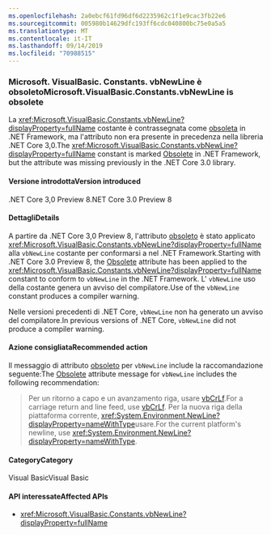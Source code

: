 ```yaml
---
ms.openlocfilehash: 2a0ebcf61fd96df6d2235962c1f1e9cac3fb22e6
ms.sourcegitcommit: 005980b14629dfc193ff6cdc040800bc75e0a5a5
ms.translationtype: MT
ms.contentlocale: it-IT
ms.lasthandoff: 09/14/2019
ms.locfileid: "70988515"
---
```

### <a name="microsoftvisualbasicconstantsvbnewline-is-obsolete"></a><span data-ttu-id="5d4e5-101">Microsoft. VisualBasic. Constants. vbNewLine è obsoleto</span><span class="sxs-lookup"><span data-stu-id="5d4e5-101">Microsoft.VisualBasic.Constants.vbNewLine is obsolete</span></span>

<span data-ttu-id="5d4e5-102">La <xref:Microsoft.VisualBasic.Constants.vbNewLine?displayProperty=fullName> costante è contrassegnata come [obsoleta](xref:System.ObsoleteAttribute) in .NET Framework, ma l'attributo non era presente in precedenza nella libreria .NET Core 3,0.</span><span class="sxs-lookup"><span data-stu-id="5d4e5-102">The <xref:Microsoft.VisualBasic.Constants.vbNewLine?displayProperty=fullName> constant is marked [Obsolete](xref:System.ObsoleteAttribute) in .NET Framework, but the attribute was missing previously in the .NET Core 3.0 library.</span></span>

#### <a name="version-introduced"></a><span data-ttu-id="5d4e5-103">Versione introdotta</span><span class="sxs-lookup"><span data-stu-id="5d4e5-103">Version introduced</span></span>

<span data-ttu-id="5d4e5-104">.NET Core 3,0 Preview 8</span><span class="sxs-lookup"><span data-stu-id="5d4e5-104">.NET Core 3.0 Preview 8</span></span>

#### <a name="details"></a><span data-ttu-id="5d4e5-105">Dettagli</span><span class="sxs-lookup"><span data-stu-id="5d4e5-105">Details</span></span>

<span data-ttu-id="5d4e5-106">A partire da .NET Core 3,0 Preview 8, l'attributo [obsoleto](xref:System.ObsoleteAttribute) è stato applicato <xref:Microsoft.VisualBasic.Constants.vbNewLine?displayProperty=fullName> alla `vbNewLine` costante per conformarsi a nel .NET Framework.</span><span class="sxs-lookup"><span data-stu-id="5d4e5-106">Starting with .NET Core 3.0 Preview 8, the [Obsolete](xref:System.ObsoleteAttribute) attribute has been applied to the <xref:Microsoft.VisualBasic.Constants.vbNewLine?displayProperty=fullName> constant to conform to `vbNewLine` in the .NET Framework.</span></span> <span data-ttu-id="5d4e5-107">L' `vbNewLine` uso della costante genera un avviso del compilatore.</span><span class="sxs-lookup"><span data-stu-id="5d4e5-107">Use of the `vbNewLine` constant produces a compiler warning.</span></span> 

<span data-ttu-id="5d4e5-108">Nelle versioni precedenti di .NET Core, `vbNewLine` non ha generato un avviso del compilatore.</span><span class="sxs-lookup"><span data-stu-id="5d4e5-108">In previous versions of .NET Core, `vbNewLine` did not produce a compiler warning.</span></span>

#### <a name="recommended-action"></a><span data-ttu-id="5d4e5-109">Azione consigliata</span><span class="sxs-lookup"><span data-stu-id="5d4e5-109">Recommended action</span></span>

<span data-ttu-id="5d4e5-110">Il messaggio di attributo [obsoleto](xref:System.ObsoleteAttribute) per `vbNewLine` include la raccomandazione seguente:</span><span class="sxs-lookup"><span data-stu-id="5d4e5-110">The [Obsolete](xref:System.ObsoleteAttribute) attribute message for `vbNewLine` includes the following recommendation:</span></span>

> <span data-ttu-id="5d4e5-111">Per un ritorno a capo e un avanzamento riga, usare [vbCrLf](xref:Microsoft.VisualBasic.Constants.vbCrLf).</span><span class="sxs-lookup"><span data-stu-id="5d4e5-111">For a carriage return and line feed, use [vbCrLf](xref:Microsoft.VisualBasic.Constants.vbCrLf).</span></span> <span data-ttu-id="5d4e5-112">Per la nuova riga della piattaforma corrente, <xref:System.Environment.NewLine?displayProperty=nameWithType>usare.</span><span class="sxs-lookup"><span data-stu-id="5d4e5-112">For the current platform's newline, use <xref:System.Environment.NewLine?displayProperty=nameWithType>.</span></span>

#### <a name="category"></a><span data-ttu-id="5d4e5-113">Category</span><span class="sxs-lookup"><span data-stu-id="5d4e5-113">Category</span></span>

<span data-ttu-id="5d4e5-114">Visual Basic</span><span class="sxs-lookup"><span data-stu-id="5d4e5-114">Visual Basic</span></span>

#### <a name="affected-apis"></a><span data-ttu-id="5d4e5-115">API interessate</span><span class="sxs-lookup"><span data-stu-id="5d4e5-115">Affected APIs</span></span>

- <xref:Microsoft.VisualBasic.Constants.vbNewLine?displayProperty=fullName>

<!--

### Affected APIs

- `F:Microsoft.VisualBasic.Constants.vbNewLine`

-- >

